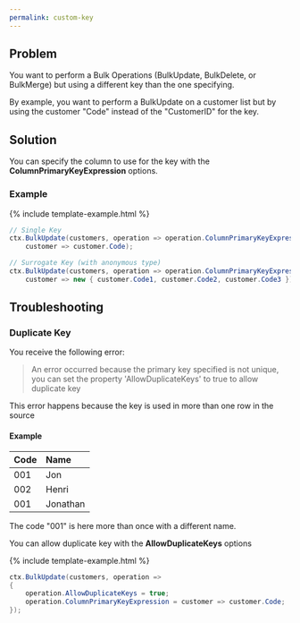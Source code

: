 ```yaml
---
permalink: custom-key
---
```


## Problem
You want to perform a Bulk Operations (BulkUpdate, BulkDelete, or BulkMerge) but using a different key than the one specifying.

By example, you want to perform a BulkUpdate on a customer list but by using the customer "Code" instead of the "CustomerID" for the key.

## Solution
You can specify the column to use for the key with the **ColumnPrimaryKeyExpression** options.

### Example

{% include template-example.html %} 
```csharp
// Single Key
ctx.BulkUpdate(customers, operation => operation.ColumnPrimaryKeyExpression =
    customer => customer.Code);

// Surrogate Key (with anonymous type)
ctx.BulkUpdate(customers, operation => operation.ColumnPrimaryKeyExpression =
    customer => new { customer.Code1, customer.Code2, customer.Code3 });
```

## Troubleshooting

### Duplicate Key
You receive the following error:
>  An error occurred because the primary key specified is not unique, you can set the property 'AllowDuplicateKeys' to true to allow duplicate key

This error happens because the key is used in more than one row in the source

#### Example 

| Code | Name  |
| :--- | :---- |
| 001  | Jon |
| 002  | Henri |
| 001  | Jonathan |

The code "001" is here more than once with a different name.

You can allow duplicate key with the **AllowDuplicateKeys** options

{% include template-example.html %} 
```csharp
ctx.BulkUpdate(customers, operation =>
{
    operation.AllowDuplicateKeys = true;
    operation.ColumnPrimaryKeyExpression = customer => customer.Code;
});
```

